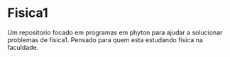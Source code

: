 # Fisica1
Um repositorio focado em programas em phyton para ajudar a solucionar problemas de fisica1. Pensado para quem esta estudando fisica na faculdade.
